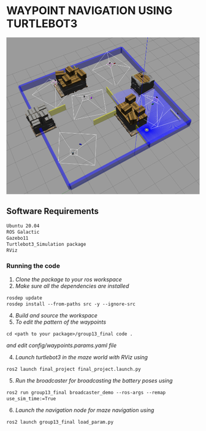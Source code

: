# WAYPOINT NAVIGATION USING TURTLEBOT3

![](gazebo_world.png)

## Software Requirements
```
Ubuntu 20.04
ROS Galactic
Gazebo11
Turtlebot3_Simulation package
RViz

```
### Running the code
1. *Clone the package to your ros workspace*
2. *Make sure all the dependencies are installed*
```
rosdep update
rosdep install --from-paths src -y --ignore-src
```
4. *Build and source the workspace*
5. *To edit the pattern of the waypoints*
```
cd <path to your package>/group13_final code .

```
*and edit config/waypoints.params.yaml file*

4. *Launch turtlebot3 in the maze world with RViz using*
```
ros2 launch final_project final_project.launch.py 

```
5. *Run the broadcaster for broadcasting the battery poses using*
```
ros2 run group13_final broadcaster_demo --ros-args --remap use_sim_time:=True

```
6. *Launch the navigation node for maze navigation using*
```
ros2 launch group13_final load_param.py

```
